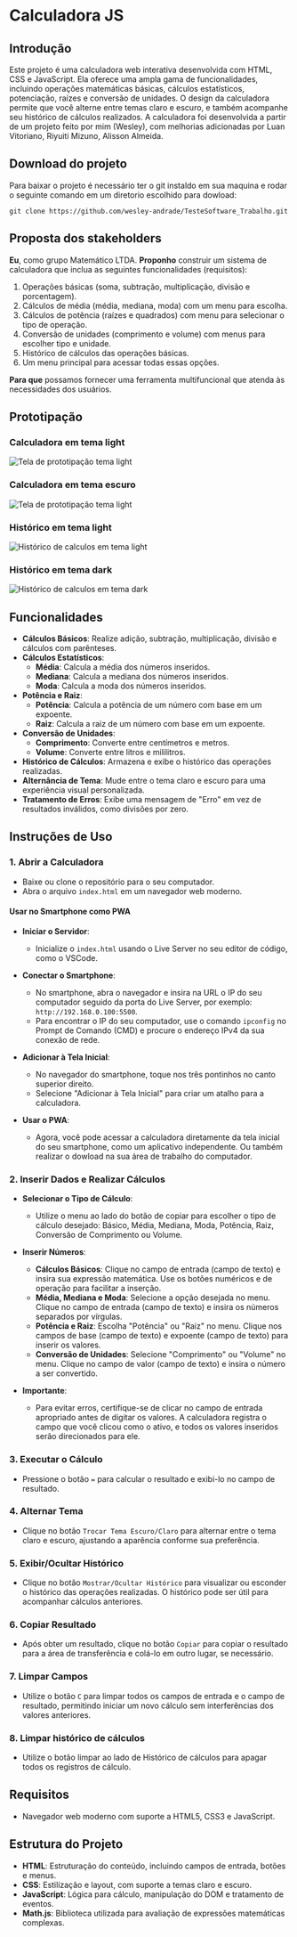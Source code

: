 # Calculadora JS

## Introdução
Este projeto é uma calculadora web interativa desenvolvida com HTML, CSS e JavaScript. Ela oferece uma ampla gama de funcionalidades, incluindo operações matemáticas básicas, cálculos estatísticos, potenciação, raízes e conversão de unidades. O design da calculadora permite que você alterne entre temas claro e escuro, e também acompanhe seu histórico de cálculos realizados. A calculadora foi desenvolvida a partir de um projeto feito por mim (Wesley), com melhorias adicionadas por Luan Vitoriano, Riyuiti Mizuno, Alisson Almeida.

## Download do projeto
Para baixar o projeto é necessário ter o git instaldo em sua maquina e rodar o seguinte comando em um diretorio escolhido para dowload:

```
git clone https://github.com/wesley-andrade/TesteSoftware_Trabalho.git
```

## Proposta dos stakeholders
**Eu**, como grupo Matemático LTDA.
**Proponho** construir um sistema de calculadora que inclua as seguintes funcionalidades (requisitos):
1. Operações básicas (soma, subtração, multiplicação, divisão e porcentagem).
2. Cálculos de média (média, mediana, moda) com um menu para escolha.
3. Cálculos de potência (raízes e quadrados) com menu para selecionar o tipo de operação.
4. Conversão de unidades (comprimento e volume) com menus para escolher tipo e unidade.
5. Histórico de cálculos das operações básicas.
6. Um menu principal para acessar todas essas opções.
  
**Para que** possamos fornecer uma ferramenta multifuncional que atenda às necessidades dos
usuários.

## Prototipação

### Calculadora em tema light
![Tela de prototipação tema light](/assets/light.png)

### Calculadora em tema escuro
![Tela de prototipação tema light](/assets/dark.png)

### Histórico em tema light
![Histórico de calculos em tema light](/assets/history_light.png)

### Histórico em tema dark
![Histórico de calculos em tema dark](/assets/history_dark.png)

## Funcionalidades

- **Cálculos Básicos**: Realize adição, subtração, multiplicação, divisão e cálculos com parênteses.
- **Cálculos Estatísticos**:
  - **Média**: Calcula a média dos números inseridos.
  - **Mediana**: Calcula a mediana dos números inseridos.
  - **Moda**: Calcula a moda dos números inseridos.
- **Potência e Raiz**:
  - **Potência**: Calcula a potência de um número com base em um expoente.
  - **Raiz**: Calcula a raiz de um número com base em um expoente.
- **Conversão de Unidades**:
  - **Comprimento**: Converte entre centímetros e metros.
  - **Volume**: Converte entre litros e mililitros.
- **Histórico de Cálculos**: Armazena e exibe o histórico das operações realizadas.
- **Alternância de Tema**: Mude entre o tema claro e escuro para uma experiência visual personalizada.
- **Tratamento de Erros**: Exibe uma mensagem de "Erro" em vez de resultados inválidos, como divisões por zero.

## Instruções de Uso

### 1. Abrir a Calculadora

- Baixe ou clone o repositório para o seu computador.
- Abra o arquivo `index.html` em um navegador web moderno.

#### Usar no Smartphone como PWA

- **Iniciar o Servidor**:

  - Inicialize o `index.html` usando o Live Server no seu editor de código, como o VSCode.

- **Conectar o Smartphone**:

  - No smartphone, abra o navegador e insira na URL o IP do seu computador seguido da porta do Live Server, por exemplo: `http://192.168.0.100:5500`.
  - Para encontrar o IP do seu computador, use o comando `ipconfig` no Prompt de Comando (CMD) e procure o endereço IPv4 da sua conexão de rede.

- **Adicionar à Tela Inicial**:

  - No navegador do smartphone, toque nos três pontinhos no canto superior direito.
  - Selecione "Adicionar à Tela Inicial" para criar um atalho para a calculadora.

- **Usar o PWA**:
  - Agora, você pode acessar a calculadora diretamente da tela inicial do seu smartphone, como um aplicativo independente. Ou também realizar o dowload na sua área de trabalho do computador.

### 2. Inserir Dados e Realizar Cálculos

- **Selecionar o Tipo de Cálculo**:

  - Utilize o menu ao lado do botão de copiar para escolher o tipo de cálculo desejado: Básico, Média, Mediana, Moda, Potência, Raiz, Conversão de Comprimento ou Volume.

- **Inserir Números**:

  - **Cálculos Básicos**: Clique no campo de entrada (campo de texto) e insira sua expressão matemática. Use os botões numéricos e de operação para facilitar a inserção.
  - **Média, Mediana e Moda**: Selecione a opção desejada no menu. Clique no campo de entrada (campo de texto) e insira os números separados por vírgulas.
  - **Potência e Raiz**: Escolha "Potência" ou "Raiz" no menu. Clique nos campos de base (campo de texto) e expoente (campo de texto) para inserir os valores.
  - **Conversão de Unidades**: Selecione "Comprimento" ou "Volume" no menu. Clique no campo de valor (campo de texto) e insira o número a ser convertido.

- **Importante**:
  - Para evitar erros, certifique-se de clicar no campo de entrada apropriado antes de digitar os valores. A calculadora registra o campo que você clicou como o ativo, e todos os valores inseridos serão direcionados para ele.

### 3. Executar o Cálculo

- Pressione o botão `=` para calcular o resultado e exibi-lo no campo de resultado.

### 4. Alternar Tema

- Clique no botão `Trocar Tema Escuro/Claro` para alternar entre o tema claro e escuro, ajustando a aparência conforme sua preferência.

### 5. Exibir/Ocultar Histórico

- Clique no botão `Mostrar/Ocultar Histórico` para visualizar ou esconder o histórico das operações realizadas. O histórico pode ser útil para acompanhar cálculos anteriores.

### 6. Copiar Resultado

- Após obter um resultado, clique no botão `Copiar` para copiar o resultado para a área de transferência e colá-lo em outro lugar, se necessário.

### 7. Limpar Campos

- Utilize o botão `C` para limpar todos os campos de entrada e o campo de resultado, permitindo iniciar um novo cálculo sem interferências dos valores anteriores.
 
### 8. Limpar histórico de cálculos
- Utilize o botão limpar ao lado de Histórico de cálculos para apagar todos os registros de cálculo.

## Requisitos

- Navegador web moderno com suporte a HTML5, CSS3 e JavaScript.

## Estrutura do Projeto

- **HTML**: Estruturação do conteúdo, incluindo campos de entrada, botões e menus.
- **CSS**: Estilização e layout, com suporte a temas claro e escuro.
- **JavaScript**: Lógica para cálculo, manipulação do DOM e tratamento de eventos.
- **Math.js**: Biblioteca utilizada para avaliação de expressões matemáticas complexas.
